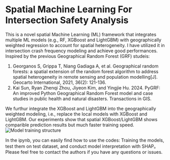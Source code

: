 # Spatial Machine Learning For Intersection Safety Analysis 
This is a novel spatial Machine Learning (ML) framework that integrates multiple ML models (e.g., RF, XGBoost and LightGBM) with geographically weighted regression to account for spatial heterogeneity. I have utilized it in intersection crash frequency modeling and achieve good performances.
Inspired by the previous Geographical Random Forest (GRF) studeis: 
1) Georganos S, Grippa T, Niang Gadiaga A, et al. Geographical random forests: a spatial extension of the random forest algorithm to address spatial heterogeneity in remote sensing and population modelling[J]. Geocarto International, 2021, 36(2): 121-136.
2) Kai Sun, Ryan Zhenqi Zhou, Jiyeon Kim, and Yingjie Hu. 2024. PyGRF: An improved Python Geographical Random Forest model and case studies in public health and natural disasters. Transactions in GIS.

We furthur integrate the XGBoost and LightGBM into the geographically weighted modeling, i.e., replace the local models with XGBoost and LightGBM. Our experiments show that spatial XGBoost/LightGBM shows comparible prediction results but much faster training speed.
![Model training structure](https://github.com/user-attachments/assets/288bd1fb-e946-4da2-9c41-19f9528ac54c)

In the ipynb, you can easily find how to use the codes:
Training the models, test them on test dataset, and conduct model interpretation with SHAP。
Please feel free to contact the authors if you have any questions or issues.
